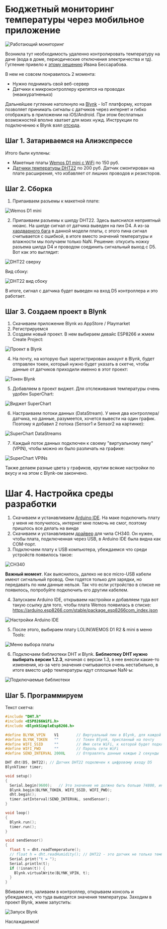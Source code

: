 # Бюджетный мониторинг температуры через мобильное приложение

![Работающий мониторинг](images/BlynkFullscreen.png)

Возникла тут необходимость удаленно контролировать температуру на даче (вода в доме, периодические отключения электричества и тд). 
Гугление привело к [этому решению](https://ivan.bessarabov.ru/blog/diy-wifi-temperature-humidity-sensor) Ивана Бессарабова. 

В нем не совсем понравилось 2 момента: 
* Нужно поднимать свой веб-сервер
* Датчики к микроконтроллеру крепятся на проводах (неаккуратненько)

Дальнейшее гугление натолкнуло на [Blynk](https://blynk.io/) - IoT платформу, которая позволяет принимать сигналы 
с датчиков через интернет и гибко отображать в приложении на iOS/Android. При этом бесплатных возможностей
вполне хватает для моих нужд. Инструкции по подключению к Blynk взял 
[отсюда](https://www.instructables.com/Send-Temperature-Humidity-to-Blynk-App-Wemos-D1-Mi/).

## Шаг 1. Затариваемся на Алиэкспрессе
Итого были куплены:
* Макетные платы [Wemos D1 mini с WiFi](https://aliexpress.ru/item/33043148251.html) по 150 руб.
* [Датчики температуры DHT22](https://aliexpress.ru/item/33043148251.html) по 200 руб. Датчик смонтирован на плате
расширения, что избавляет от лишних проводов и резисторов.
  
## Шаг 2. Сборка
1. Припаиваем разъемы к макетной плате:

![Wemos D1 mini](images/WemosD1mini.jpg)

2. Припаиваем разъемы к шилду DHT22. Здесь выяснился неприятный нюанс. На шилде сигнал от датчика выведен на пин D4. 
   А из-за [хардварного бага](https://github.com/adafruit/DHT-sensor-library/issues/116#issuecomment-689586883) 
   в данной модели платы, с этого пина сигнал считывается с ошибкой, в итоге вместо значений температуры и влажности 
   мы получаем только NaN. Решение: откусить ножку разъема шилда D4 и проводом соединить сигнальный выход с D5. 
   Вот как это выглядит:
   
![DHT22 сверху](images/DHT22.jpg)

   Вид сбоку:

![DHT22 вид сбоку](images/DHT22Side.jpg)

В итоге, сигнал с датчика будет выведен на вход D5 контроллера и это работает.
   
## Шаг 3. Создаем проект в Blynk

1. Скачиваем приложение Blynk из AppStore / Playmarket
2. Регистрируемся
3. Создаем новый проект. В нем выбираем девайс ESP8266 и жмем Create Project:

![Проект в Blynk](images/Blynk1.jpg)

4. На почту, на которую был зарегистрирован аккаунт в Blynk, будет отправлен токен, который нужно будет указать в скетче, чтобы данные от датчиков приходили именно
в этот проект:
   
![Токен Blynk](images/Blynk2.jpg)

5. Добавляем в проект виджет. Для отслеживания температуры очень удобен SuperChart:

![Виджет SuperChart](images/Blynk3.jpg)

6. Настраиваем потоки данных (DataStream). У меня два контроллера/датчика, но данные, разумеется, хочется вывести
на один график. Поэтому я добавил 2 потока (Sensor1 и Sensor2 на картинке):
   
![SuperChart DataStreams](images/Blynk4.jpg)

7. Каждый поток данных подключен к своему "виртуальному пину" (VPIN), чтобы можно их было различать на графике:

![SuperChart VPINs](images/Blynk5.jpg)

Также делаем разные цвета у графиков, крутим всякие настройки по вкусу и на этом с Blynk-ом закончено. 

# Шаг 4. Настройка среды разработки

1. Скачиваем и устанавливаем [Arduino IDE](https://downloads.arduino.cc/arduino-1.8.13-windows.exe). На маке 
   подключить плату у меня не получилось, интернет мне помочь не смог, поэтому пришлось все делать на винде
2. Скачиваем и устанавливаем [драйвер](https://docs.wemos.cc/en/latest/ch340_driver.html) для чипа CH340. 
   Он нужен, чтобы плата, подключенная через USB, в Arduino IDE была видна как COM-порт.
3. Подключаем плату к USB компьютера, убеждаемся что среди устройств появилось такое:

![CH340](images/CH340.png)

**Важный момент**. Как выяснилось, далеко не все micro-USB кабели имеют сигнальный провод. 
Они годятся только для зарядки, но передавать по ним данные нельзя. Так что если устройство в списке не появилось, 
попробуйте подключить его другим кабелем.

4. Запускаем Arduino IDE, открываем настройки и добавляем туда вот такую ссылку для того, чтобы плата Wemos 
   появилась в списке: https://arduino.esp8266.com/stable/package_esp8266com_index.json
   
![Настройки Arduino IDE](images/Preferences.png)

5. После этого, выбираем плату LOLIN(WEMOS D1 R2 & mini в меню Tools:

![Меню выбора платы](images/BoardMenu.png)

6. Подключаем библиотеки DHT и Blynk. **Библиотеку DHT нужно выбирать версии 1.2.3**, начиная с версии 1.3, в нее внесли 
   какие-то изменения, из-за чего значения считываются очень нестабильно, в итоге вместо цифр температуры идут 
   сплошные NaN-ы:
   
![Подключаемые библиотеки](images/Libraries.png)

## Шаг 5. Программируем

Текст скетча:
```cpp
#include "DHT.h"
#include <ESP8266WiFi.h>
#include <BlynkSimpleEsp8266.h>

#define BLYNK_VPIN    V1        // Виртуальный пин в Blynk, для каждой платы указываем свой
#define BLYNK_TOKEN   ""        // Токен Blynk, присланный на почту
#define WIFI_SSID     ""        // Имя сети WiFi, к которой будет подключаться контроллер
#define WIFI_PWD      ""        // Пароль сети WiFi
#define SEND_INTERVAL 2000L     // Отправлять данные каждые 2 секунды

DHT dht(D5, DHT22); // Датчик DHT22 подключен к цифровому входу D5
BlynkTimer timer;

void setup()
{
  Serial.begin(9600);   // Это значение не должно быть больше 74800, иначе в консоли при отладке будут кракозябры вместо текста
  Blynk.begin(BLYNK_TOKEN, WIFI_SSID, WIFI_PWD);
  dht.begin();
  timer.setInterval(SEND_INTERVAL, sendSensor);
}

void loop()
{
  Blynk.run();
  timer.run();
}

void sendSensor()
{
  float t = dht.readTemperature();
  // float h = dht.readHumidity(); // DHT22 - это датчик не только температуры, но и влажности. Если нужно, то можно передавать и ее
  Serial.print("t = ");
  Serial.println(t);
  if (!isnan(t)) {
    Blynk.virtualWrite(BLYNK_VPIN, t);
  }
}
```
Вбиваем его, заливаем в контроллер, открываем консоль и убеждаемся, что туда выводятся значения температуры.
Заходим в проект Blynk, жмем запустить:

![Запуск Blynk](images/Blynk6.png)

Наслаждаемся!

